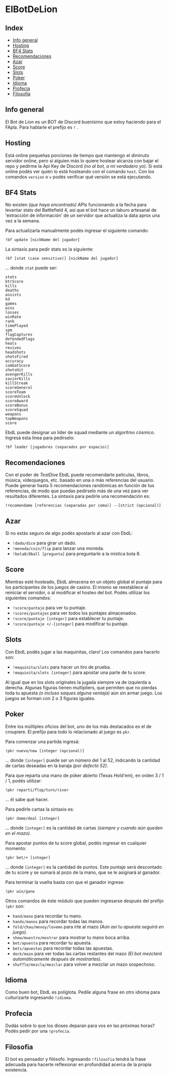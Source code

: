 # ElBotDeLion

## Index
* [Info general](#info-general)
* [Hosting](#hosting)
* [BF4 Stats](#bf4-stats)
* [Recomendaciones](#recomendaciones)
* [Azar](#azar)
* [Score](#score)
* [Slots](#slots)
* [Poker](#poker)
* [Idioma](#idioma)
* [Profecía](#profecia)
* [Filosofía](#filosofia)


## Info general
El Bot de Lion es un BOT de Discord buenísimo que estoy haciendo para el FApla.
Para hablarle el prefijo es `!` .


## Hosting
Está online pequeñas porciones de tiempo que mantengo el diminuto servidor online, pero si alguien más lo quiere hostear alcanza con bajar el repo y pedirme la Api Key de Discord *(no al bot, a mi verdadero yo)*.
Si está online podés ver quién lo está hosteando con el comando `host`.
Con los comandos `version` o `v` podés verificar qué versión se está ejecutando.


## BF4 Stats
No existen *(que haya encontrado)* APIs funcionando a la fecha para levantar stats del Battlefield 4, así que el bot hace un laburo artesanal de 'extracción de información' de un servidor que actualiza la data aprox una vez a la semana.

Para actualizarla manualmente podés ingresar el siguiente comando:
```
!bf update [nickName del jugador]
```

La sintaxis para pedir stats es la siguiente:
```
!bf [stat (case sensitive)] [nickName del jugador]
```
... donde `stat` puede ser:
```
stats
btrScore
kills
deaths
assists
kd
games
wins
losses
winRate
rank
timePlayed
spm
flagCaptures
defendedFlags
heals
revives
headshots
shotsFired
accuracy
combatScore
shotsHit
avengerKills
saviorKills
killStreak
scoreGeneral
scoreTeam
scoreUnlock
scoreAward
scoreBonus
scoreSquad
weapons
topWeapons
score
```

EbdL puede designar un líder de squad mediante un algorítmo cósmico. Ingresá esta línea para pedírselo:
```
!bf leader [jugadores (separados por espacio)]
```


## Recomendaciones
Con el poder de *TestDive* EbdL puede recomendarte películas, libros, música, videojuegos, etc. basado en una o más referencias del usuario. Puede generar hasta 5 recomendaciones randómicas en función de tus referencias, de modo que puedas pedírselo más de una vez para ver resultados diferentes.
La sintaxis para pedirle una recomendación es:
```
!recomendame [referencias (separadas por coma)] --[strict (opcional)]
```


## Azar
Si no estás seguro de algo podés apostarlo al azar con EbdL:
* `!dado/dice` para girar un dado.
* `!moneda/coin/flip` para lanzar una moneda.
* `!bola8/8ball [pregunta]` para preguntarle a la mística bola 8.


## Score
Mientras esté hosteado, EbdL almacena en un objeto global el puntaje para los participantes de los juegos de casino. El mismo se reestablece al reiniciar el servidor, o al modificar el hosteo del bot. Podés utilizar los siguientes comandos:
* `!score/puntaje` para ver tu puntaje.
* `!scores/puntajes` para ver todos los puntajes almacenados.
* `!score/puntaje [integer]` para establecer tu puntaje.
* `!score/puntaje +/-[integer]` para modificar tu puntaje.


## Slots
Con EbdL podés jugar a las maquinitas, claro! Los comandos para hacerlo son:
* `!maquinita/slots` para hacer un tiro de prueba.
* `!maquinita/slots [integer]` para apostar una parte de tu score.

Al igual que en los slots originales la jugada siempre va de izquierda a derecha. Algunas figuras tienen multipliers, que permiten que no pierdas toda tu apuesta *(o incluso saques alguna ventaja)* aún sin armar juego. Los juegos se forman con 2 o 3 figuras iguales.


## Poker
Entre los múltiples oficios del bot, uno de los más destacados es el de croupiere. El prefijo para todo lo relacionado al juego es `pkr`.

Para comenzar una partida ingresá:
```
!pkr nuevo/new [integer (opcional)]
```
... donde `[integer]` puede ser un número del 1 al 52, indicando la cantidad de cartas deseadas en la baraja *(por defecto 52)*.

Para que reparta una mano de póker abierto (Texas Hold'em), en orden 3 / 1 / 1, podés utilizar:
```
!pkr reparti/flop/turn/river
```
... él sabe qué hacer.

Para pedirle cartas la sintaxis es:
```
!pkr dame/deal [integer]
```
... donde `[integer]` es la cantidad de cartas *(siempre y cuando aún queden en el mazo)*.


Para apostar puntos de tu score global, podés ingresar en cualquier momento:
```
!pkr bet/+ [integer]
```
... donde `[integer]` es la cantidad de puntos. Este puntaje será descontado de tu score y se sumará al pozo de la mano, que se le asignará al ganador.

Para terminar la vuelta basta con que el ganador ingrese:
```
!pkr win/gane
```

Otros comandos de éste módulo que pueden ingresarse después del prefijo `!pkr` son:
* `hand/mano` para recordar tu mano.
* `hands/manos` para recordar todas las manos.
* `fold/chau/mevoy/lovemo` para irte al mazo *(Aún así tu apuesta seguirá en juego)*.
* `show/muestro/mostrar` para mostrar tu mano boca arriba.
* `bet/apuesta` para recordar tu apuesta.
* `bets/apuestas` para recordar todas las apuestas.
* `deck/mazo` para ver todas las cartas restantes del mazo *(El bot mezclará automáticamente después de mostrarlas)*.
* `shuffle/mezcla/mezclar` para volver a mezclar un mazo sospechoso.


## Idioma
Como buen bot, EbdL es políglota. Pedile alguna frase en otro idioma para culturizarte ingresando `!idioma`.


## Profecia
Dudás sobre lo que los dioses deparan para vos en las próximas horas? Podés pedir por una `!profecia`.


## Filosofia
El bot es pensador y filósofo. Ingresando `!filosofia` tendrá la frase adecuada para hacerte reflexionar en profundidad acerca de la propia existencia.
